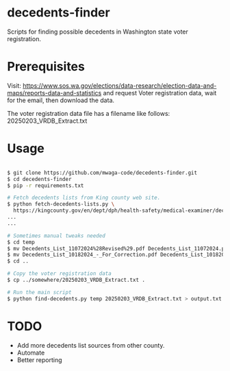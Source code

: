 # decedents-finder
Scripts for finding possible decedents in Washington state voter registration.

# Prerequisites

Visit: https://www.sos.wa.gov/elections/data-research/election-data-and-maps/reports-data-and-statistics
and request Voter registration data, wait for the email, then download the data.

The voter registration data file has a filename like follows:
20250203_VRDB_Extract.txt

# Usage

```sh

$ git clone https://github.com/mwaga-code/decedents-finder.git
$ cd decedents-finder
$ pip -r requirements.txt

# Fetch decedents lists from King county web site.
$ python fetch-decedents-lists.py \
  https://kingcounty.gov/en/dept/dph/health-safety/medical-examiner/decedents
...
...

# Sometimes manual tweaks needed
$ cd temp
$ mv Decedents_List_11072024%28Revised%29.pdf Decedents_List_11072024.pdf
$ mv Decedents_List_10182024_-_For_Correction.pdf Decedents_List_10182024.pdf
$ cd ..

# Copy the voter registration data
$ cp ../somewhere/20250203_VRDB_Extract.txt .

# Run the main script
$ python find-decedents.py temp 20250203_VRDB_Extract.txt > output.txt 2>&1
```

# TODO
- Add more decedents list sources from other county.
- Automate
- Better reporting
